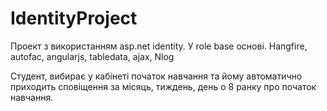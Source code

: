 # IdentityProject
Проект з використанням asp.net identity. У role base основі.
Hangfire, autofac, angularjs, tabledata, ajax, Nlog

Студент, вибирає у кабінеті початок навчання та йому автоматично приходить сповіщення за місяць, тиждень, день о 8 ранку про початок навчання.




